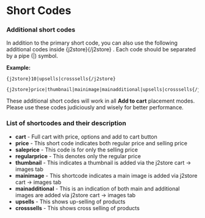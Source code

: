 # Short Codes

### Additional short codes
In addition to the primary short code, you can also use the following additional codes inside {j2store}{/j2store} . Each code should be separated by a pipe (|) symbol.

**Example:**
    
    {j2store}10|upsells|crosssells{/j2store}
    
    {j2store}price|thumbnail|mainimage|mainadditional|upsells|crosssells{/j2store}
    

These additional short codes will work in all **Add to cart** placement modes. Please use these codes judiciously and wisely for better performance.

### List of shortcodes and their description

* **cart** - Full cart with price, options and add to cart button
* **price** - This short code indicates both regular price and selling price
* **saleprice** - This code is for only the selling price
* **regularprice**  - This denotes only the regular price
* **thumbnail** - This indicates a thumbnail is added via the j2store cart -> images tab
* **mainimage** - This shortcode indicates a main image is added via j2store cart -> images tab
* **mainadditional** - This is an indication of both main and additional images are added via j2store cart -> images tab
* **upsells** - This shows up-selling of products
* **crosssells** - This shows cross selling of products